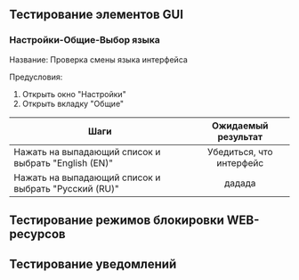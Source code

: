 ## Тестирование элементов GUI

### Настройки-Общие-Выбор языка
Название: 
Проверка смены языка интерфейса

Предусловия:
1. Открыть окно "Настройки"
2. Открыть вкладку "Общие"



| Шаги           | Ожидаемый результат |
| ------------- |:-------------:|
| Нажать на выпадающий список и выбрать "English (EN)"      | Убедиться, что интерфейс  |
| Нажать на выпадающий список и выбрать "Русский (RU)"      | дадада | 





## Тестирование режимов блокировки WEB-ресурсов



## Тестирование уведомлений